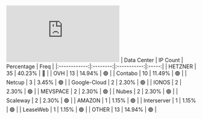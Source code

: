 ![Diagramm](https://github.com/obajay/StateSync-snapshots/blob/main/Projects/Planq/1/README.md)
| Data Center | IP Count | Percentage | Freq |
|:------------:|:--------:|:-----------:|:-----:|
| HETZNER | 35 | 40.23% | 🔴 |
| OVH | 13 | 14.94% | 🟢 |
| Contabo | 10 | 11.49% | 🟢 |
| Netcup | 3 | 3.45% | 🟢 |
| Google-Cloud | 2 | 2.30% | 🟢 |
| IONOS | 2 | 2.30% | 🟢 |
| MEVSPACE | 2 | 2.30% | 🟢 |
| Nubes | 2 | 2.30% | 🟢 |
| Scaleway | 2 | 2.30% | 🟢 |
| AMAZON | 1 | 1.15% | 🟢 |
| Interserver | 1 | 1.15% | 🟢 |
| LeaseWeb | 1 | 1.15% | 🟢 |
| OTHER | 13 | 14.94% | 🟢 |
